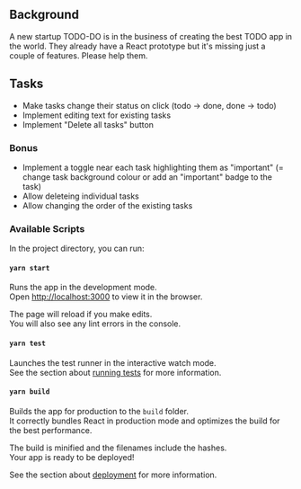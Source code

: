 ## Background
A new startup TODO-DO is in the business of creating the best TODO app in the world. They already have a React prototype but it's missing just a couple of features. Please help them.

## Tasks
- Make tasks change their status on click (todo -> done, done -> todo)
- Implement editing text for existing tasks
- Implement "Delete all tasks" button

### Bonus
- Implement a toggle near each task highlighting them as "important" (= change task background colour or add an "important" badge to the task)
- Allow deleteing individual tasks
- Allow changing the order of the existing tasks

### Available Scripts

In the project directory, you can run:

#### `yarn start`

Runs the app in the development mode.<br />
Open [http://localhost:3000](http://localhost:3000) to view it in the browser.

The page will reload if you make edits.<br />
You will also see any lint errors in the console.

#### `yarn test`

Launches the test runner in the interactive watch mode.<br />
See the section about [running tests](https://facebook.github.io/create-react-app/docs/running-tests) for more information.

#### `yarn build`

Builds the app for production to the `build` folder.<br />
It correctly bundles React in production mode and optimizes the build for the best performance.

The build is minified and the filenames include the hashes.<br />
Your app is ready to be deployed!

See the section about [deployment](https://facebook.github.io/create-react-app/docs/deployment) for more information.